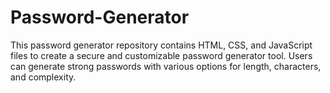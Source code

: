 # Password-Generator
This password generator repository contains HTML, CSS, and JavaScript files to create a secure and customizable password generator tool. Users can generate strong passwords with various options for length, characters, and complexity.

